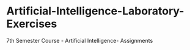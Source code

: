 # Artificial-Intelligence-Laboratory-Exercises
7th Semester Course - Artificial Intelligence- Assignments
